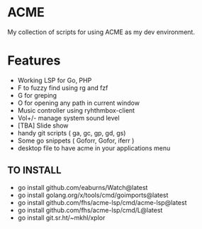 # ACME
My collection of scripts for using ACME as my dev environment.

# Features
- Working LSP for Go, PHP
- F to fuzzy find using rg and fzf
- G for greping
- O for opening any path in current window
- Music controller using ryhthmbox-client
- Vol+/- manage system sound level
- [TBA] Slide show
- handy git scripts ( ga, gc, gp, gd, gs)
- Some go snippets ( Goforr, Gofor, iferr )
- desktop file to have acme in your applications menu


## TO INSTALL
- go install github.com/eaburns/Watch@latest
- go install golang.org/x/tools/cmd/goimports@latest
- go install github.com/fhs/acme-lsp/cmd/acme-lsp@latest
- go install github.com/fhs/acme-lsp/cmd/L@latest
- go install git.sr.ht/~mkhl/xplor